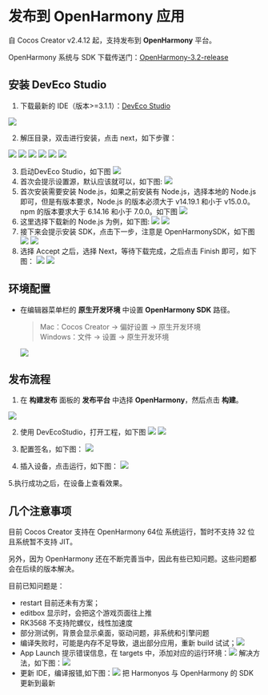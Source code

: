 # 发布到 OpenHarmony 应用

自 Cocos Creator v2.4.12 起，支持发布到 **OpenHarmony** 平台。

OpenHarmony 系统与 SDK 下载传送门：[OpenHarmony-3.2-release](https://gitee.com/openharmony/docs/blob/master/zh-cn/release-notes/OpenHarmony-v3.2-release.md#%E4%BB%8E%E9%95%9C%E5%83%8F%E7%AB%99%E7%82%B9%E8%8E%B7%E5%8F%96)

## 安装 DevEco Studio


1. 下载最新的 IDE（版本>=3.1.1）：[DevEco Studio](https://developer.harmonyos.com/cn/develop/deveco-studio#download)

![](./publish-openharmony/deveco-studio-download.png)

2. 解压目录，双击进行安装，点击 next，如下步骤：

![](./publish-openharmony/step-001.png)
![](./publish-openharmony/step-002.png)
![](./publish-openharmony/step-003.png)
![](./publish-openharmony/step-004.png)
![](./publish-openharmony/step-005.png)
![](./publish-openharmony/step-006.png)

3. 启动DevEco Studio，如下图
![](./publish-openharmony/step-007.png)
4. 首次会提示设置源，默认应该就可以，如下图:
![](./publish-openharmony/step-008.png)
5. 首次安装需要安装 Node.js，如果之前安装有 Node.js，选择本地的 Node.js 即可，但是有版本要求，Node.js 的版本必须大于 v14.19.1 和小于 v15.0.0。npm 的版本要求大于 6.14.16 和小于 7.0.0。如下图
![](./publish-openharmony/step-009.png)
6. 这里选择下载新的 Node.js 为例，如下图:
![](./publish-openharmony/step-010.png)
![](./publish-openharmony/step-011.png)
7. 接下来会提示安装 SDK，点击下一步，注意是 OpenHarmonySDK，如下图
![](./publish-openharmony/step-012.png)
![](./publish-openharmony/step-013.png)
8. 选择 Accept 之后，选择 Next，等待下载完成，之后点击 Finish 即可，如下图：
![](./publish-openharmony/step-014.png)
![](./publish-openharmony/step-015.png)

## 环境配置

- 在编辑器菜单栏的 **原生开发环境** 中设置 **OpenHarmony SDK** 路径。

  > Mac：Cocos Creator -> 偏好设置 -> 原生开发环境<br>
  > Windows：文件 -> 设置 -> 原生开发环境

  ![](./publish-openharmony/openharmony-sdk.png)

## 发布流程

1. 在 **构建发布** 面板的 **发布平台** 中选择 **OpenHarmony**，然后点击 **构建**。

![](./publish-openharmony/openharmony-build.png)

2. 使用 DevEcoStudio，打开工程，如下图
![](./publish-openharmony/step-016.png)
![](./publish-openharmony/step-017.png)

3. 配置签名，如下图：
![](./publish-openharmony/step-018.png)

4. 插入设备，点击运行，如下图：
![](./publish-openharmony/step-019.png)

5.执行成功之后，在设备上查看效果。

## 几个注意事项

目前 Cocos Creator 支持在 OpenHarmony 64位 系统运行，暂时不支持 32 位且系统暂不支持 JIT。

另外，因为 OpenHarmony 还在不断完善当中，因此有些已知问题。这些问题都会在后续的版本解决。

目前已知问题是：
   - restart 目前还未有方案；
   - editbox 显示时，会把这个游戏页面往上推
   - RK3568 不支持陀螺仪，线性加速度
   - 部分测试例，背景会显示桌面，驱动问题，非系统和引擎问题
   - 编译失败时，可能是内存不足导致，退出部分应用，重新 build 试试；![](./publish-openharmony/issue-001.png)
   - App Launch 提示错误信息，在 targets 中，添加对应的运行环境：![](./publish-openharmony/issue-002.png) 解决方法，如下图：![](./publish-openharmony/issue-002-1.png)
   - 更新 IDE，编译报错,如下图：![](./publish-openharmony/issue-003.png) 把 Harmonyos 与 OpenHarmony 的 SDK 更新到最新
